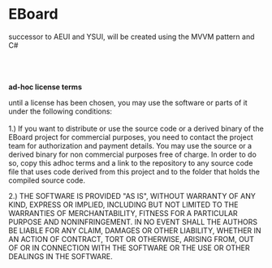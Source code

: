 # EBoard
successor to AEUI and YSUI, will be created using the MVVM pattern and C#
<br>
<br>

<br>
<br>
<b>ad-hoc license terms</b><br>
<p>
until a license has been chosen, you may 
use the software or parts of it under the following conditions:<br><br>
1.)
If you want to distribute or use the source code or a derived binary
of the EBoard project for commercial purposes, you need to contact
the project team for authorization and payment details.
You may use the source or a derived binary for non commercial 
purposes free of charge. In order to do so, copy this adhoc terms
and a link to the repository to any source code file that uses code
derived from this project and to the folder that holds the compiled source code.

2.)
THE SOFTWARE IS PROVIDED "AS IS", WITHOUT WARRANTY OF ANY KIND, 
EXPRESS OR IMPLIED, INCLUDING BUT NOT LIMITED TO THE WARRANTIES OF
MERCHANTABILITY, FITNESS FOR A PARTICULAR PURPOSE AND NONINFRINGEMENT.
IN NO EVENT SHALL THE AUTHORS BE LIABLE FOR ANY CLAIM, DAMAGES OR
OTHER LIABILITY, WHETHER IN AN ACTION OF CONTRACT, TORT OR OTHERWISE,
ARISING FROM, OUT OF OR IN CONNECTION WITH THE SOFTWARE OR THE USE OR
OTHER DEALINGS IN THE SOFTWARE.
</p>
